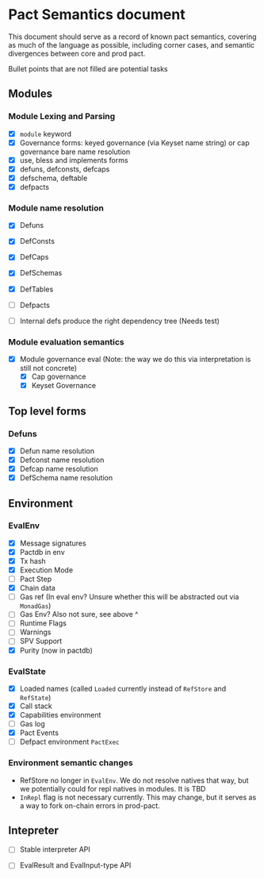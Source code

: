 # Pact Semantics document

This document should serve as a record of known pact semantics, covering as much of the language as possible, including corner cases, and semantic divergences between core and prod pact.

Bullet points that are not filled are potential tasks

## Modules

### Module Lexing and Parsing
- [x] `module` keyword
- [x] Governance forms: keyed governance (via Keyset name string) or cap governance bare name resolution
- [x] use, bless and implements forms
- [x] defuns, defconsts, defcaps
- [x] defschema, deftable
- [x] defpacts

### Module name resolution
- [x] Defuns
- [x] DefConsts
- [x] DefCaps
- [x] DefSchemas
- [x] DefTables
- [ ] Defpacts
- [ ] Internal defs produce the right dependency tree (Needs test)


### Module evaluation semantics
- [x] Module governance eval (Note: the way we do this via interpretation is still not concrete)
  - [x] Cap governance
  - [x] Keyset Governance

## Top level forms

### Defuns
- [x] Defun name resolution
- [x] Defconst name resolution
- [x] Defcap name resolution
- [x] DefSchema name resolution

## Environment

### EvalEnv
- [x] Message signatures
- [x] Pactdb in env
- [x] Tx hash
- [x] Execution Mode
- [ ] Pact Step
- [x] Chain data
- [ ] Gas ref (In eval env? Unsure whether this will be abstracted out via `MonadGas`)
- [ ] Gas Env? Also not sure, see above ^
- [ ] Runtime Flags
- [ ] Warnings
- [ ] SPV Support
- [x] Purity (now in pactdb)

### EvalState
- [x] Loaded names (called `Loaded` currently instead of `RefStore` and `RefState`)
- [x] Call stack
- [x] Capabilities environment
- [ ] Gas log
- [x] Pact Events
- [ ] Defpact environment  `PactExec`

### Environment semantic changes
- RefStore no longer in `EvalEnv`. We do not resolve natives that way, but we potentially could for repl natives in modules. It is TBD
- `InRepl` flag is not necessary currently. This may change, but it serves as a way to fork on-chain errors in prod-pact.

## Intepreter
- [ ] Stable interpreter API
- [ ] EvalResult and EvalInput-type API


